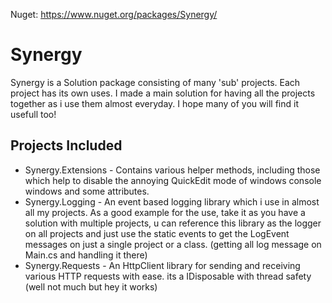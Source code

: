 Nuget: https://www.nuget.org/packages/Synergy/
# Synergy
Synergy is a Solution package consisting of many 'sub' projects. Each project has its own uses. I made a main solution for having all the projects together as i use them almost everyday.
I hope many of you will find it usefull too!

## Projects Included

* Synergy.Extensions - Contains various helper methods, including those which help to disable the annoying QuickEdit mode of windows console windows and some attributes.
* Synergy.Logging - An event based logging library which i use in almost all my projects. As a good example for the use, 
take it as you have a solution with multiple projects, u can reference this library as the logger on all projects and just use the static events to get the LogEvent messages on just a single project or a class. (getting all log message on Main.cs and handling it there)
* Synergy.Requests - An HttpClient library for sending and receiving various HTTP requests with ease. its a IDisposable with thread safety (well not much but hey it works)
